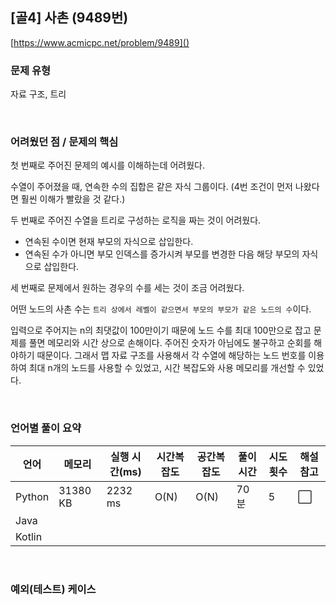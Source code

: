 ## [골4] 사촌 (9489번)

[https://www.acmicpc.net/problem/9489]()

### 문제 유형

자료 구조, 트리

<br>

### 어려웠던 점 / 문제의 핵심

첫 번째로 주어진 문제의 예시를 이해하는데 어려웠다.

수열이 주어졌을 때, 연속한 수의 집합은 같은 자식 그룹이다. (4번 조건이 먼저 나왔다면 훨씬 이해가 빨랐을 것 같다.)

두 번째로 주어진 수열을 트리로 구성하는 로직을 짜는 것이 어려웠다.

- 연속된 수이면 현재 부모의 자식으로 삽입한다.
- 연속된 수가 아니면 부모 인덱스를 증가시켜 부모를 변경한 다음 해당 부모의 자식으로 삽입한다.

세 번째로 문제에서 원하는 경우의 수를 세는 것이 조금 어려웠다.

어떤 노드의 사촌 수는 `트리 상에서 레벨이 같으면서 부모의 부모가 같은 노드의 수`이다.

입력으로 주어지는 n의 최댓값이 100만이기 때문에 노드 수를 최대 100만으로 잡고 문제를 풀면 메모리와 시간 상으로 손해이다. 주어진 숫자가 아님에도 불구하고 순회를 해야하기 때문이다. 그래서 맵 자료 구조를 사용해서 각 수열에 해당하는 노드 번호를 이용하여 최대 n개의 노드를 사용할 수 있었고, 시간 복잡도와 사용 메모리를 개선할 수 있었다.

<br>

### 언어별 풀이 요약

| 언어   | 메모리   | 실행 시간(ms) | 시간복잡도 | 공간복잡도 | 풀이 시간 | 시도 횟수 | 해설 참고            |
| ------ | -------- | ------------- | ---------- | ---------- | --------- | --------- | -------------------- |
| Python | 31380 KB | 2232 ms       | O(N)       | O(N)       | 70분      | 5         | :white_large_square: |
| Java   |          |               |            |            |           |           |                      |
| Kotlin |          |               |            |            |           |           |                      |

<br>

### 예외(테스트) 케이스

```
```

